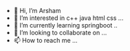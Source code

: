 - 👋 Hi, I’m Arsham 
- 👀 I’m interested in c++ java html css ...
- 🌱 I’m currently learning springboot ..
- 💞️ I’m looking to collaborate on ...
- 📫 How to reach me ...

<!---
Arsham1010/Arsham1010 is a ✨ special ✨ repository because its `README.md` (this file) appears on your GitHub profile.
You can click the Preview link to take a look at your changes.
--->
